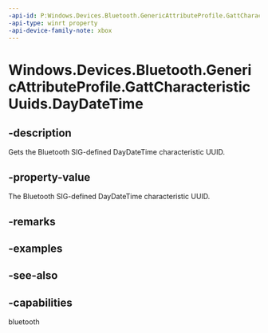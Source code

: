```yaml
---
-api-id: P:Windows.Devices.Bluetooth.GenericAttributeProfile.GattCharacteristicUuids.DayDateTime
-api-type: winrt property
-api-device-family-note: xbox
---
```


<!-- Property syntax
public System.Guid DayDateTime { get; }
-->

# Windows.Devices.Bluetooth.GenericAttributeProfile.GattCharacteristicUuids.DayDateTime

## -description
Gets the Bluetooth SIG-defined DayDateTime characteristic UUID.

## -property-value
The Bluetooth SIG-defined DayDateTime characteristic UUID.

## -remarks

## -examples

## -see-also

## -capabilities
bluetooth
